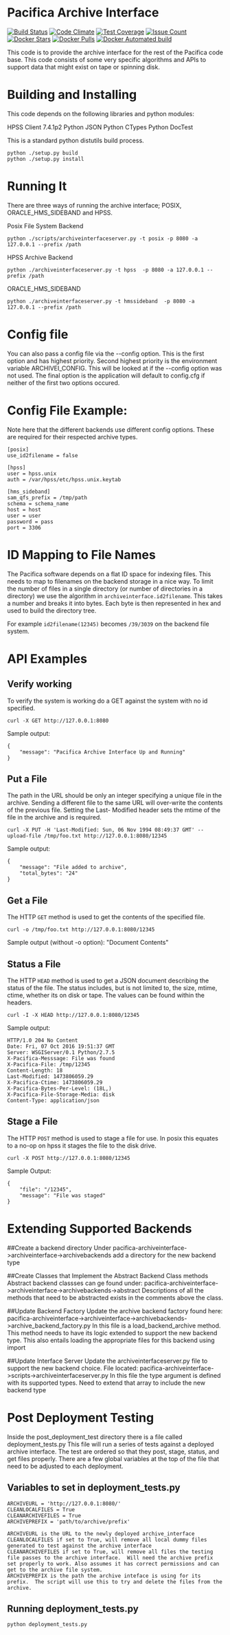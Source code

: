 # Pacifica Archive Interface
[![Build Status](https://travis-ci.org/pacifica/pacifica-archiveinterface.svg?branch=master)](https://travis-ci.org/pacifica/pacifica-archiveinterface)
[![Code Climate](https://codeclimate.com/github/pacifica/pacifica-archiveinterface/badges/gpa.svg)](https://codeclimate.com/github/pacifica/pacifica-archiveinterface)
[![Test Coverage](https://codeclimate.com/github/pacifica/pacifica-archiveinterface/badges/coverage.svg)](https://codeclimate.com/github/pacifica/pacifica-archiveinterface/coverage)
[![Issue Count](https://codeclimate.com/github/pacifica/pacifica-archiveinterface/badges/issue_count.svg)](https://codeclimate.com/github/pacifica/pacifica-archiveinterface)
[![Docker Stars](https://img.shields.io/docker/stars/pacifica/archiveinterface.svg?maxAge=2592000)](https://cloud.docker.com/swarm/pacifica/repository/docker/pacifica/archiveinterface/general)
[![Docker Pulls](https://img.shields.io/docker/pulls/pacifica/archiveinterface.svg?maxAge=2592000)](https://cloud.docker.com/swarm/pacifica/repository/docker/pacifica/archiveinterface/general)
[![Docker Automated build](https://img.shields.io/docker/automated/pacifica/archiveinterface.svg?maxAge=2592000)](https://cloud.docker.com/swarm/pacifica/repository/docker/pacifica/archiveinterface/builds)


This code is to provide the archive interface for the rest of the
Pacifica code base. This code consists of some very specific algorithms
and APIs to support data that might exist on tape or spinning disk.

# Building and Installing

This code depends on the following libraries and python modules:

HPSS Client 7.4.1p2
Python JSON
Python CTypes
Python DocTest

This is a standard python distutils build process.

```
python ./setup.py build
python ./setup.py install
```

# Running It

There are three ways of running the archive interface; POSIX, ORACLE_HMS_SIDEBAND and HPSS.

Posix File System Backend
```
python ./scripts/archiveinterfaceserver.py -t posix -p 8080 -a 127.0.0.1 --prefix /path
```
HPSS Archive Backend
```
python ./archiveinterfaceserver.py -t hpss  -p 8080 -a 127.0.0.1 --prefix /path
```

ORACLE_HMS_SIDEBAND
```
python ./archiveinterfaceserver.py -t hmssideband  -p 8080 -a 127.0.0.1 --prefix /path
```

# Config file
You can also pass a config file via the --config option.  This is the first option and has highest priority.
Second highest priority is the environment variable ARCHIVEI_CONFIG. This will be looked at if the --config
option was not used.
The final option is the application will default to config.cfg if neither of the first two options occured.

# Config File Example:
Note here that the different backends use different config options.  These are required for their respected
archive types.
```
[posix]
use_id2filename = false

[hpss]
user = hpss.unix
auth = /var/hpss/etc/hpss.unix.keytab

[hms_sideband]
sam_qfs_prefix = /tmp/path
schema = schema_name
host = host
user = user
password = pass
port = 3306
```

# ID Mapping to File Names

The Pacifica software depends on a flat ID space for indexing files. This needs
to map to filenames on the backend storage in a nice way. To limit the number of
files in a single directory (or number of directories in a directory) we use the
algorithm in `archiveinterface.id2filename`. This takes a number and breaks it
into bytes. Each byte is then represented in hex and used to build the directory
tree.

For example `id2filename(12345)` becomes `/39/3039` on the backend file system.

# API Examples

## Verify working

To verify the system is working do a GET against the system with no id specified.
```
curl -X GET http://127.0.0.1:8080
```

Sample output:
```
{
    "message": "Pacifica Archive Interface Up and Running"
}
```

## Put a File

The path in the URL should be only an integer specifying a unique
file in the archive. Sending a different file to the same URL will
over-write the contents of the previous file. Setting the Last-
Modified header sets the mtime of the file in the archive and is
required.

```
curl -X PUT -H 'Last-Modified: Sun, 06 Nov 1994 08:49:37 GMT' --upload-file /tmp/foo.txt http://127.0.0.1:8080/12345
```

Sample output:
```
{
    "message": "File added to archive",
    "total_bytes": "24"
}
```

## Get a File
The HTTP `GET` method is used to get the contents
of the specified file.
```
curl -o /tmp/foo.txt http://127.0.0.1:8080/12345
```
Sample output (without -o option):
"Document Contents"

## Status a File

The HTTP ```HEAD``` method is used to get a JSON document describing the
status of the file. The status includes, but is not limited to, the
size, mtime, ctime, whether its on disk or tape. The values can be found
within the headers.
```
curl -I -X HEAD http://127.0.0.1:8080/12345
```
Sample output:
```
HTTP/1.0 204 No Content
Date: Fri, 07 Oct 2016 19:51:37 GMT
Server: WSGIServer/0.1 Python/2.7.5
X-Pacifica-Messsage: File was found
X-Pacifica-File: /tmp/12345
Content-Length: 18
Last-Modified: 1473806059.29
X-Pacifica-Ctime: 1473806059.29
X-Pacifica-Bytes-Per-Level: (18L,)
X-Pacifica-File-Storage-Media: disk
Content-Type: application/json

```

## Stage a File
The HTTP `POST` method is used to stage a file for use.  In posix this
equates to a no-op on hpss it stages the file to the disk drive.

```
curl -X POST http://127.0.0.1:8080/12345
```

Sample Output:
```
{
    "file": "/12345",
    "message": "File was staged"
}
```

# Extending Supported Backends
##Create a backend directory
Under pacifica-archiveinterface->archiveinterface->archivebackends add a
directory for the new backend type

##Create Classes that Implement the Abstract Backend Class methods
Abstract backend classses can ge found under:
pacifica-archiveinterface->archiveinterface->archivebackends->abstract
Descriptions of all the methods that need to be abstracted exists in the
comments above the class.

##Update Backend Factory
Update the archive backend factory found here:
pacifica-archiveinterface->archiveinterface->archivebackends->archive_backend_factory.py
In this file is a load_backend_archive method.  This method needs to have
its logic extended to support the new backend type.  This also entails loading the appropriate files for this backend using import

##Update Interface Server
Update the archiveinterfaceserver.py file to support the new backend choice.
File located: pacifica-archiveinterface->scripts->archiveinterfaceserver.py
In this file the type argument is defined with its supported types.  Need to
extend that array to include the new backend type

# Post Deployment Testing 
Inside the post_deployment_test directory there is a file called deployment_tests.py
This file will run a series of tests against a deployed archive interface.  The test are ordered so that they post, stage, status, and get files properly.
There are a few global variables at the top of the file that need to be adjusted to each deployment.

## Variables to set in deployment_tests.py
```
ARCHIVEURL = 'http://127.0.0.1:8080/'
CLEANLOCALFILES = True
CLEANARCHIVEFILES = True
ARCHIVEPREFIX = 'path/to/archive/prefix'

ARCHIVEURL is the URL to the newly deployed archive_interface
CLEANLOCALFILES if set to True, will remove all local dummy files generated to test against the archive interface
CLEANARCHIVEFILES if set to True, will remove all files the testing file passes to the archive interface.  Will need the archive prefix set properly to work. Also assumes it has correct permissions and can get to the archive file system.
ARCHIVEPREFIX is the path the archive inteface is using for its prefix.  The script will use this to try and delete the files from the archive.
```
## Running deployment_tests.py
```
python deployment_tests.py
```